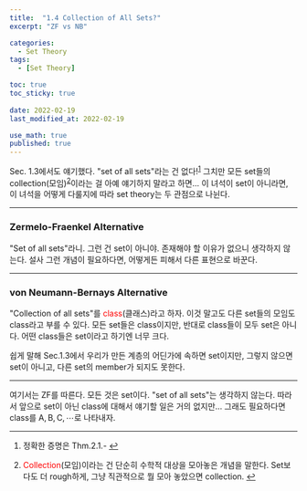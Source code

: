 ```yaml
---
title:  "1.4 Collection of All Sets?"
excerpt: "ZF vs NB"

categories:
  - Set Theory
tags:
  - [Set Theory]

toc: true
toc_sticky: true
 
date: 2022-02-19
last_modified_at: 2022-02-19

use_math: true
published: true
---
```


Sec. 1.3에서도 얘기했다. "set of all sets"라는 건 없다!<sup id="fnref:1"><a href="#fn:1" rel="footnote">1</a></sup>
그치만 모든 set들의 collection(모임)<sup id="fnref:2"><a href="#fn:2" rel="footnote">2</a></sup>이라는 걸 아예 얘기하지 말라고 하면...
이 녀석이 set이 아니라면, 이 녀석을 어떻게 다룰지에 따라 set theory는 두 관점으로 나뉜다.

***
### Zermelo-Fraenkel Alternative

"Set of all sets"라니. 그런 건 set이 아니야. 존재해야 할 이유가 없으니 생각하지 않는다.
설사 그런 개념이 필요하다면, 어떻게든 피해서 다른 표현으로 바꾼다.

***
### von Neumann-Bernays Alternative

"Collection of all sets"를 <span style="color:red">class</span>(클래스)라고 하자. 이것 말고도 다른 set들의 모임도 class라고 부를 수 있다.
모든 set들은 class이지만, 반대로 class들이 모두 set은 아니다. 어떤 class들은 set이라고 하기엔 너무 크다.

쉽게 말해 Sec.1.3에서 우리가 만든 계층의 어딘가에 속하면 set이지만, 그렇지 않으면 set이 아니고, 다른 set의 member가 되지도 못한다.

***

여기서는 ZF를 따른다. 모든 것은 set이다. "set of all sets"는 생각하지 않는다. 따라서 앞으로 set이 아닌 class에 대해서 얘기할 일은 거의 없지만... 그래도 필요하다면 class를 $\mathsf{A, B, C},\cdots$로 나타내자.

***

<div class="footnotes"><ol>
<li class="footnote" id="fn:1">
<p>
정확한 증명은 Thm.2.1.-
<a href="#fnref:1" title=""> ↩</a><p>
<li class="footnote" id="fn:2">
<p>
<span style="color:red">Collection</span>(모임)이라는 건 단순히 수학적 대상을 모아놓은 개념을 말한다. Set보다도 더 rough하게, 그냥 직관적으로 뭘 모아 놓았으면 collection. 
<a href="#fnref:2" title=""> ↩</a><p>